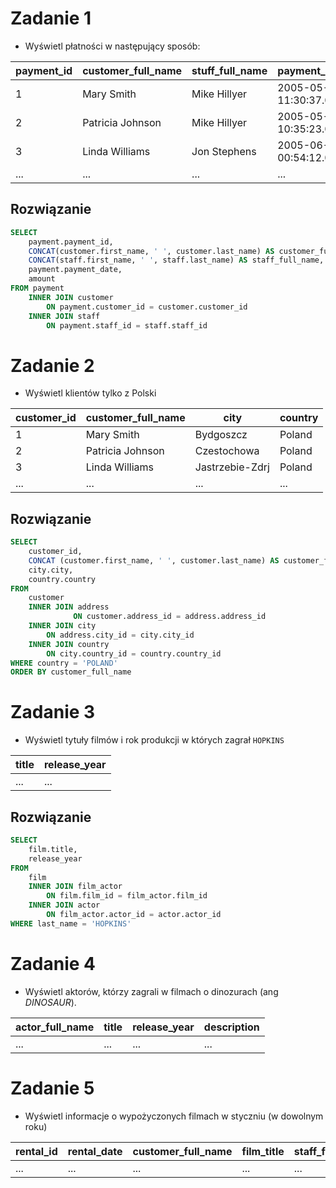 # Zadanie 1

- Wyświetl płatności w następujący sposób:

| payment_id | customer_full_name | stuff_full_name | payment_date | amount |
| ---- | ---- | ---- | ---- | ---- |
| 1 | Mary Smith | Mike Hillyer | 2005-05-25 11:30:37.000 | 2.99 |
| 2 | Patricia Johnson | Mike Hillyer  | 2005-05-28 10:35:23.000 | 0.99 |
| 3 | Linda Williams | Jon Stephens | 2005-06-15 00:54:12.000 | 5.99 |
| ... | ... | ... | ... | ... |

## Rozwiązanie
```sql
SELECT
	payment.payment_id,
	CONCAT(customer.first_name, ' ', customer.last_name) AS customer_full_name,
	CONCAT(staff.first_name, ' ', staff.last_name) AS staff_full_name,
	payment.payment_date,
	amount
FROM payment
	INNER JOIN customer
		ON payment.customer_id = customer.customer_id
    INNER JOIN staff
		ON payment.staff_id = staff.staff_id
```

# Zadanie 2

- Wyświetl klientów tylko z Polski

| customer_id | customer_full_name | city | country |
| ---- | ---- | ---- | ---- |
| 1 | Mary Smith | Bydgoszcz | Poland |
| 2 | Patricia Johnson | Czestochowa | Poland |
| 3 | Linda Williams | Jastrzebie-Zdrj | Poland |
| ... | ... | ... | ... |

## Rozwiązanie
```sql
SELECT
	customer_id,
	CONCAT (customer.first_name, ' ', customer.last_name) AS customer_full_name,
	city.city,
	country.country
FROM
	customer
	INNER JOIN address
              ON customer.address_id = address.address_id
	INNER JOIN city
		ON address.city_id = city.city_id
	INNER JOIN country
		ON city.country_id = country.country_id
WHERE country = 'POLAND'
ORDER BY customer_full_name
```

# Zadanie 3
- Wyświetl tytuły filmów i rok produkcji w których zagrał `HOPKINS`

| title | release_year |
| ---- | ---- |
| ... | ... | 

## Rozwiązanie
```sql
SELECT
	film.title,
	release_year
FROM
	film
	INNER JOIN film_actor
		ON film.film_id = film_actor.film_id
	INNER JOIN actor
		ON film_actor.actor_id = actor.actor_id
WHERE last_name = 'HOPKINS'
```

# Zadanie 4
- Wyświetl aktorów, którzy zagrali w filmach o dinozurach (ang _DINOSAUR_).

| actor_full_name | title | release_year | description |
| ---- | ---- | ---- | ---- |
| ... | ... | ... | ... |



# Zadanie 5

- Wyświetl informacje o wypożyczonych filmach w styczniu (w dowolnym roku)

| rental_id | rental_date | customer_full_name | film_title | staff_full_name |
| ---- | ---- | ---- | ---- | ---- |
| ... | ... | ... | ... | ... |
